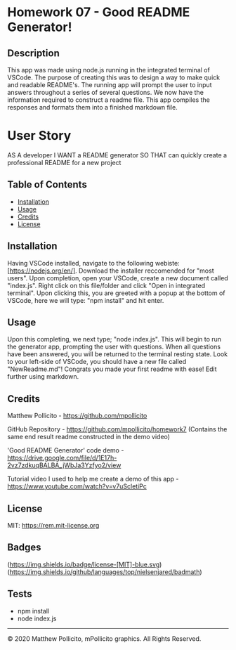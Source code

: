 # Homework 07 - Good README Generator!

## Description
This app was made using node.js running in the integrated terminal of VSCode. The purpose of creating this was to design a way to make quick and readable README's.
The running app will prompt the user to input answers throughout a series of several questions. We now have the information required to construct a readme file. 
This app compiles the responses and formats them into a finished markdown file.

# User Story
AS A developer
I WANT a README generator
SO THAT can quickly create a professional README for a new project

## Table of Contents

* [Installation](#installation)
* [Usage](#usage)
* [Credits](#credits)
* [License](#license)

## Installation
Having VSCode installed, navigate to the following webiste: [https://nodejs.org/en/].
Download the installer reccomended for "most users".
Upon completion, open your VSCode, create a new document called "index.js".
Right click on this file/folder and click "Open in integrated terminal".
Upon clicking this, you are greeted with a popup at the bottom of VSCode, here we will type:
"npm install" and hit enter. 

## Usage
Upon this completing, we next type; "node index.js".
This will begin to run the generator app, prompting the user with questions.
When all questions have been answered, you will be returned to the terminal resting state.
Look to your left-side of VSCode, you should have a new file called "NewReadme.md"!
Congrats you made your first readme with ease! Edit further using markdown.

## Credits
Matthew Pollicito - https://github.com/mpollicito

GitHub Repository - https://github.com/mpollicito/homework7 
(Contains the same end result readme constructed in the demo video)

'Good README Generator' code demo - https://drive.google.com/file/d/1E17h-2vz7zdkuqBALBA_jWbJa3Yzfyo2/view 

Tutorial video I used to help me create a demo of this app - https://www.youtube.com/watch?v=v7uScletiPc

## License
MIT: https://rem.mit-license.org

## Badges
(https://img.shields.io/badge/license-[MIT]-blue.svg)
(https://img.shields.io/github/languages/top/nielsenjared/badmath)

## Tests
* npm install
* node index.js

---
© 2020 Matthew Pollicito, mPollicito graphics. All Rights Reserved.